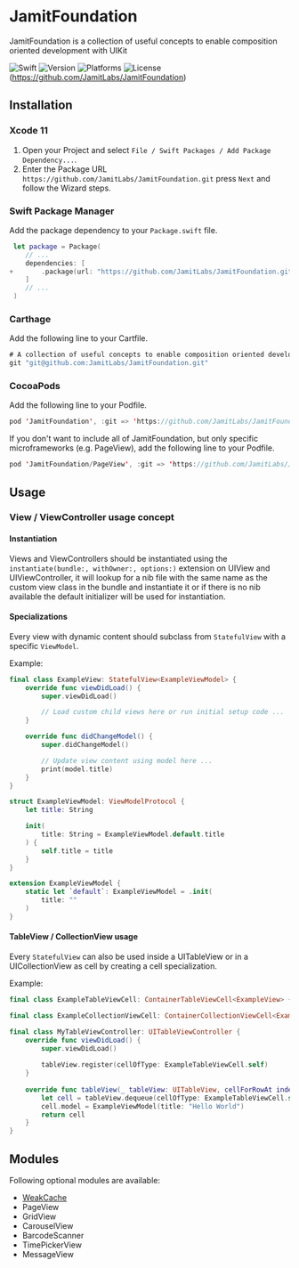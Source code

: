 # JamitFoundation

JamitFoundation is a collection of useful concepts to enable composition oriented development with UIKit

![Swift](https://img.shields.io/badge/Swift-5.0-orange)
![Version](https://img.shields.io/github/v/tag/JamitLabs/JamitFoundation?label=Version)
![Platforms](https://img.shields.io/badge/Platforms-iOS-yellow)
![License](https://img.shields.io/github/license/JamitLabs/JamitFoundation.svg)(https://github.com/JamitLabs/JamitFoundation)

## Installation

### Xcode 11

1. Open your Project and select `File / Swift Packages / Add Package Dependency...`.
2. Enter the Package URL `https://github.com/JamitLabs/JamitFoundation.git` press `Next` and follow the Wizard steps.

### Swift Package Manager

Add the package dependency to your `Package.swift` file.

```swift
 let package = Package(
    // ...
    dependencies: [
+       .package(url: "https://github.com/JamitLabs/JamitFoundation.git", .upToNextMajor(from: "1.5.2"))
    ]
    // ...
 )
```

### Carthage

Add the following line to your Cartfile.

```swift
# A collection of useful concepts to enable composition oriented development with UIKit
git "git@github.com:JamitLabs/JamitFoundation.git"
```

### CocoaPods

Add the following line to your Podfile.

```swift
pod 'JamitFoundation', :git => 'https://github.com/JamitLabs/JamitFoundation.git', :tag => '1.5.2', :inhibit_warnings => true
```

If you don't want to include all of JamitFoundation, but only specific microframeworks (e.g. PageView), add the following line to your Podfile.

```swift
pod 'JamitFoundation/PageView', :git => 'https://github.com/JamitLabs/JamitFoundation.git', :tag => '1.5.2', :inhibit_warnings => true
```

## Usage

### View / ViewController usage concept

#### Instantiation

Views and ViewControllers should be instantiated using the `instantiate(bundle:, withOwner:, options:)` extension on UIView and UIViewController, it will lookup for a nib file with the same name as the custom view class in the bundle and instantiate it or if there is no nib available the default initializer will be used for instantiation.

#### Specializations

Every view with dynamic content should subclass from `StatefulView` with a specific `ViewModel`.

Example:

```swift
final class ExampleView: StatefulView<ExampleViewModel> {
    override func viewDidLoad() {
        super.viewDidLoad()

        // Load custom child views here or run initial setup code ...
    }

    override func didChangeModel() {
        super.didChangeModel()

        // Update view content using model here ...
        print(model.title)
    }
}

struct ExampleViewModel: ViewModelProtocol {
    let title: String

    init(
        title: String = ExampleViewModel.default.title
    ) {
        self.title = title
    }
}

extension ExampleViewModel {
    static let `default`: ExampleViewModel = .init(
        title: ""
    )
}

```

#### TableView / CollectionView usage

Every `StatefulView` can also be used inside a UITableView or in a UICollectionView as cell by creating a cell specialization.

Example:

```swift
final class ExampleTableViewCell: ContainerTableViewCell<ExampleView> {}

final class ExampleCollectionViewCell: ContainerCollectionViewCell<ExampleView> {}

final class MyTableViewController: UITableViewController {
    override func viewDidLoad() {
        super.viewDidLoad()
        
        tableView.register(cellOfType: ExampleTableViewCell.self)
    }
    
    override func tableView(_ tableView: UITableView, cellForRowAt indexPath: IndexPath) -> UITableViewCell {
        let cell = tableView.dequeue(cellOfType: ExampleTableViewCell.self, for: indexPath)
        cell.model = ExampleViewModel(title: "Hello World")
        return cell
    }
}
```

## Modules
Following optional modules are available:

- [WeakCache](Modules/WeakCache/README.md)
- PageView
- GridView
- CarouselView
- BarcodeScanner
- TimePickerView
- MessageView
